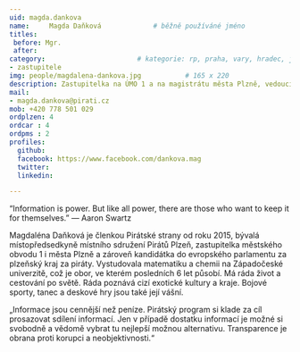 ```yaml
---
uid: magda.dankova
name:     Magda Daňková      		# běžně používáné jméno
titles:
 before: Mgr.
 after: 
category:						# kategorie: rp, praha, vary, hradec, jmk, senat
- zastupitele
img: people/magdalena-dankova.jpg           # 165 x 220
description: Zastupitelka na ÚMO 1 a na magistrátu města Plzně, vedoucí mediálního teamu MS Plzeň # kratký popis, max 160 znaků
mail:
- magda.dankova@pirati.cz
mob: +420 778 501 029
ordplzen: 4
ordcar : 4
ordpms : 2
profiles:
  github: 
  facebook: https://www.facebook.com/dankova.mag
  twitter:
  linkedin: 

---
```

“Information is power. But like all power, there are those who want to keep it for themselves.” ― Aaron Swartz

Magdaléna Daňková je členkou Pirátské strany od roku 2015, bývalá místopředsedkyně místního sdružení Pirátů Plzeň, zastupitelka městského obvodu 1 i města Plzně a zároveň kandidátka do evropského parlamentu za plzeňský kraj za piráty. Vystudovala matematiku a chemii na Západočeské univerzitě, což je obor, ve kterém posledních 6 let působí. Má ráda život a cestování po světě. Ráda poznává cizí exotické kultury a kraje. Bojové sporty, tanec a deskové hry jsou také její vášní. 

„Informace jsou cennější než peníze. Pirátský program si klade za cíl prosazovat sdílení informací. Jen v případě dostatku informací je možné si svobodně a vědomě vybrat tu nejlepší možnou alternativu. Transparence je obrana proti korupci a neobjektivnosti.“ 

